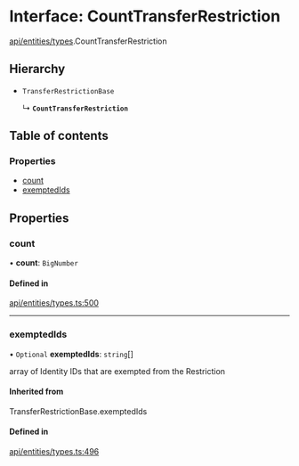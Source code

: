 # Interface: CountTransferRestriction

[api/entities/types](../wiki/api.entities.types).CountTransferRestriction

## Hierarchy

- `TransferRestrictionBase`

  ↳ **`CountTransferRestriction`**

## Table of contents

### Properties

- [count](../wiki/api.entities.types.CountTransferRestriction#count)
- [exemptedIds](../wiki/api.entities.types.CountTransferRestriction#exemptedids)

## Properties

### count

• **count**: `BigNumber`

#### Defined in

[api/entities/types.ts:500](https://github.com/PolymeshAssociation/polymesh-sdk/blob/f8a937f04/src/api/entities/types.ts#L500)

___

### exemptedIds

• `Optional` **exemptedIds**: `string`[]

array of Identity IDs that are exempted from the Restriction

#### Inherited from

TransferRestrictionBase.exemptedIds

#### Defined in

[api/entities/types.ts:496](https://github.com/PolymeshAssociation/polymesh-sdk/blob/f8a937f04/src/api/entities/types.ts#L496)
